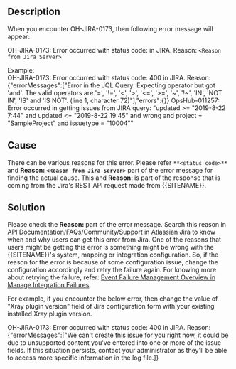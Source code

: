 ## Description
When you encounter OH-JIRA-0173, then following error message will appear:

OH-JIRA-0173: Error occurred with status code: <status code> in JIRA. Reason: `<Reason from Jira Server>`

Example:  
OH-JIRA-0173: Error occurred with status code: 400 in JIRA. Reason: {"errorMessages":["Error in the JQL Query: Expecting operator but got 'and'. The valid operators are '=', '!=', '<', '>', '<=', '>=', '~', '!~', 'IN', 'NOT IN', 'IS' and 'IS NOT'. (line 1, character 72)"],"errors":{}} OpsHub-011257: Error occurred in getting issues from JIRA query: "updated >= "2019-8-22 7:44" and updated <= "2019-8-22 19:45" and wrong and project = "SampleProject" and issuetype = "10004""

## Cause
There can be various reasons for this error. Please refer `**<status code>**` and **Reason: `<Reason from Jira Server>`** part of the error message for finding the actual cause. This **<status code>** and **Reason: <Reason from Jira Server>** is part of the response that is coming from the Jira's REST API request made from {{SITENAME}}.

## Solution
Please check the **Reason: <Reason from Jira Server>** part of the error message. Search this reason in API Documentation/FAQs/Community/Support in Atlassian Jira to know when and why users can get this error from Jira. One of the reasons that users might be getting this error is something might be wrong with the {{SITENAME}}'s system, mapping or integration configuration. So, if the reason for the error is because of some configuration issue, change the configuration accordingly and retry the failure again. For knowing more about retrying the failure, refer: [Event Failure Management Overview in Manage Integration Failures](../../../manage-integration-failures.md#event-failure-management-overview)

For example, if you encounter the below error, then change the value of "Xray plugin version" field of Jira configuration form with your existing installed Xray plugin version.
  
OH-JIRA-0173: Error occurred with status code: 400 in JIRA. Reason: {"errorMessages":["We can't create this issue for you right now, it could be due to unsupported content you've entered into one or more of the issue fields. If this situation persists, contact your administrator as they'll be able to access more specific information in the log file.]}


